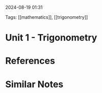 2024-08-19 01:31

Tags: [[mathematics]], [[trigonometry]]

# Unit 1 - Trigonometry



# References



# Similar Notes